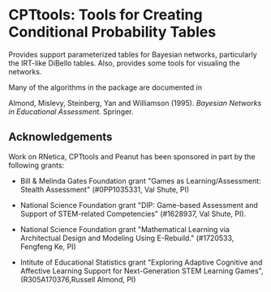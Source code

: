 # CPTtools:  Tools for Creating Conditional Probability Tables

Provides support parameterized tables for Bayesian networks, particularly the IRT-like DiBello tables. 
Also, provides some tools for visualing the networks.


Many of the algorithms in the package are documented in 

Almond, Mislevy, Steinberg, Yan and Williamson (1995).  _Bayesian Networks in Educational Assessment._  Springer.

## Acknowledgements

Work on RNetica, CPTtools and Peanut has been sponsored in part by the
following grants:

* Bill & Melinda Gates Foundation grant "Games as Learning/Assessment:
Stealth Assessment" (#0PP1035331, Val Shute, PI)

* National Science Foundation grant "DIP:
Game-based Assessment and Support of STEM-related Competencies"
(#1628937, Val Shute, PI).

* National Science Foundation grant "Mathematical Learning via
Architectual Design and Modeling Using E-Rebuild." (#1720533,
Fengfeng Ke, PI)

* Intitute of Educational Statistics grant "Exploring Adaptive
  Cognitive and Affective Learning Support for Next-Generation STEM
  Learning Games", (R305A170376,Russell Almond, PI)
  
